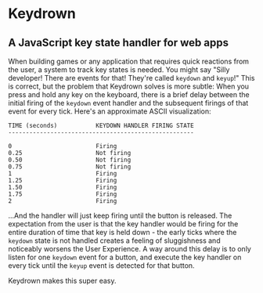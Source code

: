 # Keydrown

## A JavaScript key state handler for web apps

When building games or any application that requires quick reactions from the
user, a system to track key states is needed.  You might say "Silly developer!
There are events for that! They're called `keydown` and `keyup`!"  This is
correct, but the problem that Keydrown solves is more subtle: When you press
and hold any key on the keyboard, there is a brief delay between the initial
firing of the `keydown` event handler and the subsequent firings of that event
for every tick.  Here's an approximate ASCII visualization:

````
TIME (seconds)           KEYDOWN HANDLER FIRING STATE
-----------------------------------------------------

0                        Firing
0.25                     Not firing
0.50                     Not firing
0.75                     Not firing
1                        Firing
1.25                     Firing
1.50                     Firing
1.75                     Firing
2                        Firing
````

...And the handler will just keep firing until the button is released.  The
expectation from the user is that the key handler would be firing for the
entire duration of time that key is held down - the early ticks where the
`keydown` state is not handled creates a feeling of sluggishness and noticeably
worsens the User Experience.  A way around this delay is to only listen for one
`keydown` event for a button, and execute the key handler on every tick until
the `keyup` event is detected for that button.

Keydrown makes this super easy.
